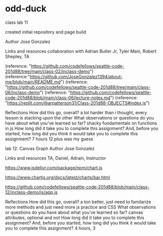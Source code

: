 # odd-duck
class lab 11

created initial repository and page build

Author
Jose Gonzalez

Links and resources
collaboration with Adrian Butler Jr, Tyler Main, Robert Shepley, TA

(reference: "https://github.com/codefellows/seattle-code-201d88/tree/main/class-02/inclass-demo") (reference:"https://github.com/JoseGonzalez1394/about-me/blob/main/README.md") (reference: "https://github.com/codefellows/seattle-code-201d88/tree/main/class-06/inclass-demo") (reference: "https://github.com/codefellows/seattle-code-201d88/blob/main/class-06/lecture-notes.md") (reference: "https://replit.com/@arpatterson31/Class-201d88-OBJECTS#index.js")

Reflections
How did this go, overall? a lot harder than i thought, every lesson is stacking upon the other What observations or questions do you have about what you’ve learned so far? shacky fundamentals on functions in js How long did it take you to complete this assignment? And, before you started, how long did you think it would take you to complete this assignment? 7 hours 12 plus was my guess

lab 12: Canvas Graph
Author
Jose Gonzalez

Links and resources
TA, Daniel, Adrain, Instructor

https://www.jsdelivr.com/package/npm/chart.js

https://www.chartjs.org/docs/latest/charts/bar.html

https://github.com/codefellows/seattle-code-201d88/blob/main/class-12/inclass-demo/js/app.js

Reflections
How did this go, overall? 
a ton better, just need to familarize more methods and  just need more js practice and CSS 
What observations or questions do you have about what you’ve learned so far? 
canvas attributes, optional and not 
How long did it take you to complete this assignment? And, before you started, how long did you think it would take you to complete this assignment?
 4 hours, 3
